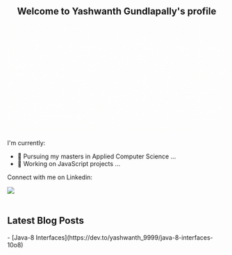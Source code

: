 <h2 align="center">Welcome to Yashwanth Gundlapally's profile</h2>
<p><img align="center" src="https://github.com/Yashwanth-G/Yashwanth-G/blob/main/cover.gif" width="1000" height="250"/></p>

I'm currently:
- 🔭 Pursuing my masters in Applied Computer Science ...
- 🌱 Working on JavaScript projects ...

Connect with me on Linkedin: 
<p><a href="https://www.linkedin.com/in/imgyash/"><img src="https://img.shields.io/badge/linkedin-blue?style=flat&logo=linkedin&labelColor=blue"></a><br/><br/></p>

<h2>Latest Blog Posts </h2>
<!-- BLOG-POST-LIST:START -->
- [Java-8 Interfaces](https://dev.to/yashwanth_9999/java-8-interfaces-10o8)
<!-- BLOG-POST-LIST:END -->
